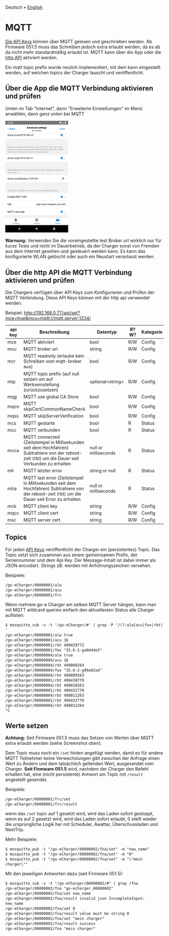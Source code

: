  Deutsch &bull; [English](mqtt-en.md)

# MQTT

[Die API Keys](apikeys-de.md) können über MQTT gelesen und geschrieben werden. Ab Firmware 051.5 muss das Schreiben jedoch extra erlaubt werden, da es ab da nicht mehr standardmäßig erlaubt ist. MQTT kann über die App oder die [http API](http-de.md) aktiviert werden.

Ein mqtt topic prefix wurde neulich implementiert, mit dem kann eingestellt werden, auf welchen topics der Charger lauscht und veröffentlicht.

## Über die App die MQTT Verbindung aktivieren und prüfen

Unten im Tab "Internet", dann "Erweiterte Einstelluingen" im Menü anwählen, dann ganz unten bei MQTT

<img src="screenshots/mqtt-app-enable.png?raw=true" width="200" />

**Warnung:** Verwenden Sie die voreingestellte test Broker url wirklich nur für kurze Tests und nicht im Dauerbetrieb, da der Charger sonst von Fremden aus dem Internet gesehen und gesteuert werden kann. Es kann das konfigurierte WLAN gelöscht oder auch ein Neustart veranlasst werden.

## Über die http API die MQTT Verbindung aktivieren und prüfen

Die Chargers verfügen über API Keys zum Konfigurieren und Prüfen der MQTT Verbindung. Diese API Keys können mit der http api verwendet werden.

Beispiel: http://192.168.0.77/api/set?mce=true&mcu=mqtt://mqtt.server:1234/

| api key | Beschreibung                 | Datentyp | R?W? | Kategorie |
| ------- | ---------------------------- | -------- | ---- | -------- |
| mce     | MQTT aktiviert               | bool     | R/W  | Config   |
| mcu     | MQTT broker url              | string   | R/W  | Config   |
| mcr     | MQTT readonly (erlaube kein Schreiben vom mqtt-broker aus) | bool   | R/W  | Config   |
| mtp     | MQTT topic prefix (auf null setzen um auf Werkseinstellung zurückzusetzen) | optional&lt;string&gt; | R/W  | Config   |
| mqg     | MQTT use global CA Store     | bool     | R/W  | Config   |
| mqcn    | MQTT skipCertCommonNameCheck | bool     | R/W  | Config   |
| mqss    | MQTT skipServerVerification  | bool     | R/W  | Config   |
| mcs     | MQTT gestarte                | bool     | R    | Status   |
| mcc     | MQTT verbunden               | bool     | R    | Status   |
| mcca    | MQTT connected (Zeitstempel in Millisekunden seit dem Hochfahren) Subtrahiere von der reboot-zeit (rbt) um die Dauer seit Verbunden zu erhalten | null or milliseconds | R | Status |
| mlr     | MQTT letzter error           | string or null | R | Status |
| mlra    | MQTT last error (Zeitstempel in Millisekunden seit dem Hochfahren) Subtrahiere von der reboot-zeit (rbt) um die Dauer seit Error zu erhalten | null or milliseconds | R | Status |
| mck     | MQTT client key              | string   | R/W  | Config   |
| mqcc    | MQTT client cert             | string   | R/W  | Config   |
| msc     | MQTT server cert             | string   | R/W  | Config   |

## Topics

Für jeden [API Keys](apikeys-de.md) veröffentlicht der Charger ein (persistentes) Topic. Das Topic setzt sich zusammen aus einem gemeinsamen Prefix, der Seriennummer und dem Api Key. Der Message-Inhalt ist dabei immer als JSON encodiert. Strings zB. werden mit Anführungszeichen versehen.

Beispiele:

```
/go-eCharger/00000001/alw
/go-eCharger/00000001/acu
/go-eCharger/00000001/frc
```

Wenn mehrere go-e Charger am selben MQTT Server hängen, kann man mit MQTT wildcard queries einfach den aktuellesten Status alle Charger auflisten:

```
$ mosquitto_sub -v -t '/go-eCharger/#' | grep -P '/(?:alw|acu|fwv|rbt) '
/go-eCharger/00000001/alw true
/go-eCharger/00000001/acu 16
/go-eCharger/00000001/rbt 498429772
/go-eCharger/00000001/fwv "35.6-1-ga0d44e5"
/go-eCharger/00000004/alw true
/go-eCharger/00000004/acu 16
/go-eCharger/00000004/rbt 498008264
/go-eCharger/00000004/fwv "35.6-2-g99a02ad"
/go-eCharger/00000004/rbt 498009263
/go-eCharger/00000001/rbt 498430770
/go-eCharger/00000004/rbt 498010263
/go-eCharger/00000001/rbt 498431770
/go-eCharger/00000004/rbt 498011263
/go-eCharger/00000001/rbt 498432770
/go-eCharger/00000004/rbt 498012264
^C
```

## Werte setzen

**Achtung:** Seit Firmware 051.5 muss das Setzen von Werten über MQTT extra erlaubt werden (siehe Screenshot oben).

Dem Topic muss noch ein `/set` hinten angefügt werden, damit es für andere MQTT Teilnehmer keine Verwechslungen gibt zwischen der Anfrage einen Wert zu Ändern und dem tatsächlich geltenden Wert, ausgesendet vom Charger. **Seit Firmware 051.5** wird, nachdem der Charger den Befehl erhalten hat, eine (nicht persistente) Antwort am Topic mit `/result` angestellt gesendet.

Beispiele:

```
/go-eCharger/00000001/frc/set
/go-eCharger/00000001/frc/result
```

wenn das `/set` topic auf 1 gesetzt wird, wird das Laden sofort gestoppt, wenn es auf 2 gesetzt wird, wird das Laden sofort erlaubt, 0 stellt wieder die ursprüngliche Logik her mit Scheduler, Awattar, Überschussladen und NextTrip.

Mehr Beispiele:

```
$ mosquitto_pub -t "/go-eCharger/00000002/fna/set" -m "new_name"
$ mosquitto_pub -t "/go-eCharger/00000002/fna/set" -m "0"
$ mosquitto_pub -t "/go-eCharger/00000002/fna/set" -m "\"mein charger\""
```

Mit den jeweiligen Antworten dazu (seit Firmware 051.5):

```
$ mosquitto_sub -v -t "/go-eCharger/00000002/#" | grep /fna
/go-eCharger/00000002/fna "go-echarger_00000002"
/go-eCharger/00000002/fna/set new_name
/go-eCharger/00000002/fna/result invalid json IncompleteInput: new_name
/go-eCharger/00000002/fna/set 0
/go-eCharger/00000002/fna/result value must be string 0
/go-eCharger/00000002/fna/set "mein charger"
/go-eCharger/00000002/fna/result success
/go-eCharger/00000002/fna "mein charger"
```
